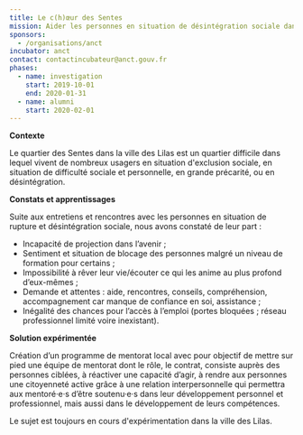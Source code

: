 ```yaml
---
title: Le c(h)œur des Sentes
mission: Aider les personnes en situation de désintégration sociale dans les quartiers
sponsors:
  - /organisations/anct
incubator: anct
contact: contactincubateur@anct.gouv.fr
phases:
  - name: investigation
    start: 2019-10-01
    end: 2020-01-31
  - name: alumni
    start: 2020-02-01
---
```

**Contexte**

Le quartier des Sentes dans la ville des Lilas est un quartier difficile dans lequel vivent de nombreux usagers en situation d'exclusion sociale, en situation de difficulté sociale et personnelle, en grande précarité, ou en désintégration. 

**Constats et apprentissages**

Suite aux entretiens et rencontres avec les personnes en situation de rupture et désintégration sociale, nous avons constaté de leur part :

* Incapacité de projection dans l’avenir ;
* Sentiment et situation de blocage des personnes malgré un niveau de formation pour certains ;
* Impossibilité à rêver leur vie/écouter ce qui les anime au plus profond d’eux-mêmes ;
* Demande et attentes : aide, rencontres, conseils, compréhension, accompagnement car manque de confiance en soi, assistance ;
* Inégalité des chances pour l’accès à l’emploi (portes bloquées ; réseau professionnel limité voire inexistant). 

**Solution expérimentée** 

Création d’un programme de mentorat local avec pour objectif de mettre sur pied une équipe de mentorat dont le rôle, le contrat, consiste auprès des personnes ciblées, à réactiver une capacité d’agir, à rendre aux personnes une citoyenneté active grâce à une relation interpersonnelle qui permettra aux mentoré·e·s d’être soutenu·e·s dans leur développement personnel et professionnel, mais aussi dans le développement de leurs compétences.

Le sujet est toujours en cours d'expérimentation dans la ville des Lilas.
